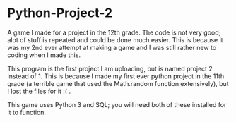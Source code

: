 # Python-Project-2

A game I made for a project in the 12th grade. The code is not very good; alot of stuff is repeated and could be done much easier. This is because it was my 2nd ever attempt at making a game and I was still rather new to coding when I made this.

This program is the first project I am uploading, but is named project 2 instead of 1. This is because I made my first ever python project in the 11th grade (a terrible game that used the Math.random function extensively), but I lost the files for it :( .  

This game uses Python 3 and SQL; you will need both of these installed for it to function.

